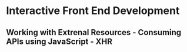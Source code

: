 # Interactive Front End Development

##  Working with Extrenal Resources - Consuming APIs using JavaScript - XHR